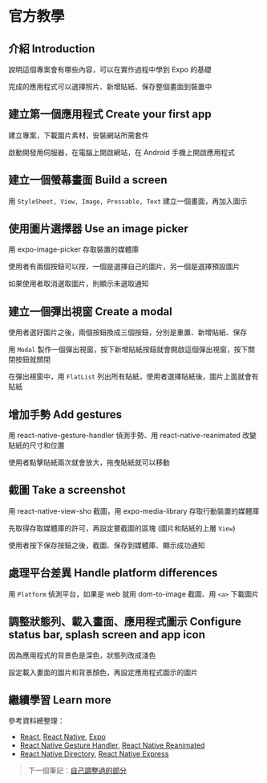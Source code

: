 # 官方教學

## 介紹 Introduction

說明這個專案會有哪些內容，可以在實作過程中學到 Expo 的基礎

完成的應用程式可以選擇照片、新增貼紙、保存整個畫面到裝置中

## 建立第一個應用程式 Create your first app

建立專案，下載圖片素材，安裝網站所需套件

啟動開發用伺服器，在電腦上開啟網站，在 Android 手機上開啟應用程式

## 建立一個螢幕畫面 Build a screen

用 `StyleSheet, View, Image, Pressable, Text` 建立一個畫面，再加入圖示

## 使用圖片選擇器 Use an image picker

用 expo-image-picker 存取裝置的媒體庫

使用者有兩個按鈕可以按，一個是選擇自己的圖片，另一個是選擇預設圖片

如果使用者取消選取圖片，則顯示未選取通知

## 建立一個彈出視窗 Create a modal

使用者選好圖片之後，兩個按鈕換成三個按鈕，分別是重置、新增貼紙、保存

用 `Modal` 製作一個彈出視窗，按下新增貼紙按鈕就會開啟這個彈出視窗，按下關閉按鈕就關閉

在彈出視窗中，用 `FlatList` 列出所有貼紙，使用者選擇貼紙後，圖片上面就會有貼紙

## 增加手勢 Add gestures

用 react-native-gesture-handler 偵測手勢、用 react-native-reanimated 改變貼紙的尺寸和位置

使用者點擊貼紙兩次就會放大，拖曳貼紙就可以移動

## 截圖 Take a screenshot

用 react-native-view-sho 截圖，用 expo-media-library 存取行動裝置的媒體庫

先取得存取媒體庫的許可，再設定要截圖的區塊 (圖片和貼紙的上層 `View`)

使用者按下保存按鈕之後，截圖、保存到媒體庫、顯示成功通知

## 處理平台差異 Handle platform differences

用 `Platform` 偵測平台，如果是 web 就用 dom-to-image 截圖、用 `<a>` 下載圖片

## 調整狀態列、載入畫面、應用程式圖示 Configure status bar, splash screen and app icon

因為應用程式的背景色是深色，狀態列改成淺色

設定載入畫面的圖片和背景顏色，再設定應用程式圖示的圖片

## 繼續學習 Learn more

參考資料總整理：

* [React](https://react.dev/learn), [React Native](https://reactnative.dev/), [Expo](https://expo.dev/)
* [React Native Gesture Handler](https://docs.swmansion.com/react-native-gesture-handler/), [React Native Reanimated](https://docs.swmansion.com/react-native-reanimated/)
* [React Native Directory](https://reactnative.directory/), [React Native Express](https://www.reactnative.express/)

> 下一個筆記：[自己調整過的部分](/notes/05-customization.md)